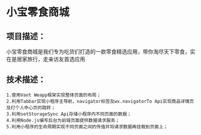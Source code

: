 # 小宝零食商城

## 项目描述：
小宝零食商城是我们专为吃货们打造的一款零食精选应用，带你淘尽天下零食，实在是居家旅行，走亲访友首选应用

## 技术描述：
```
1.使用Vant Weapp框架实现整体页面的布局；
2.利用Tabbar实现小程序主导航，navigator标签及wx.navigatorTo Api实现商品详情页及打个人中心页的跳转；
3.利用setStorageSync Api存储小程序内不同页面的数据；
4.利用Node.js编写后台为前端页面提供数据请求服务；
5.利用小程序的生命周期实现不同页面之间的传值并将请求数据再挂载到页面上；
```

